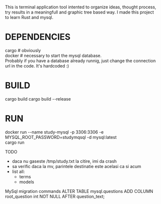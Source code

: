 This is terminal application tool intented to organize ideas, thought process, try results in a meaningfull and graphic tree based way.
I made this project to learn Rust and mysql.

DEPENDENCIES
============
cargo # obviously  
docker # necessary to start the mysql database.  
Probably if you have a database already runnig, just change the connection url in the code. It's hardcoded :)  

BUILD
=====
cargo build
cargo build --release

RUN
===
docker run --name study-mysql -p 3306:3306 -e MYSQL_ROOT_PASSWORD=studymqsql -d mysql:latest  
cargo run  


TODO

- daca nu gaseste /tmp/study.txt la citire, imi da crash
- sa verific daca la mv, parintele destinatie este acelasi ca si acum
- list all: 
	- terms
	- models


MySql migration commands
ALTER TABLE mysql.questions ADD COLUMN root_question int NOT NULL AFTER question_text;
